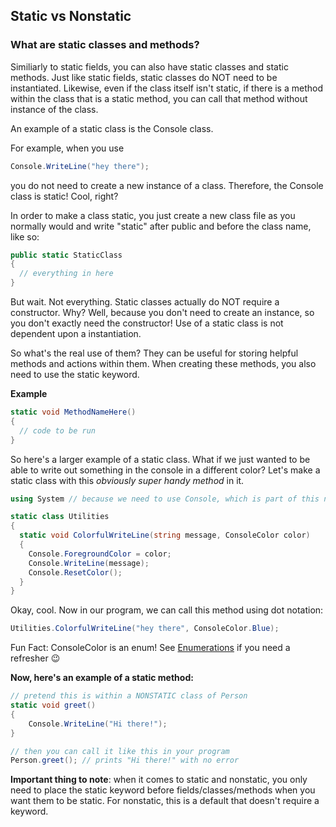 ## Static vs Nonstatic

### What are static classes and methods?

Similiarly to static fields, you can also have static classes and static methods. Just like static fields, static classes do NOT need to be instantiated. Likewise, even if the class itself isn't static, if there is a method within the class that is a static method, you can call that method without instance of the class.

An example of a static class is the Console class. 

For example, when you use
```csharp
Console.WriteLine("hey there");
```
you do not need to create a new instance of a class. Therefore, the Console class is static! Cool, right?

In order to make a class static, you just create a new class file as you normally would and write "static" after public and before the class name, like so:
```csharp
public static StaticClass
{
  // everything in here
}
```

But wait. Not everything. Static classes actually do NOT require a constructor. Why? Well, because you don't need to create an instance, so you don't exactly need the constructor! Use of a static class is not dependent upon a instantiation. 

So what's the real use of them? They can be useful for storing helpful methods and actions within them. When creating these methods, you also need to use the static keyword.

**Example**
```csharp
static void MethodNameHere()
{
  // code to be run
}
```

So here's a larger example of a static class. What if we just wanted to be able to write out something in the console in a different color? Let's make a static class with this *obviously super handy method* in it.
```csharp
using System // because we need to use Console, which is part of this namespace

static class Utilities
{
  static void ColorfulWriteLine(string message, ConsoleColor color)
  {
    Console.ForegroundColor = color;
    Console.WriteLine(message);
    Console.ResetColor();
  }
}
```

Okay, cool. Now in our program, we can call this method using dot notation:
```csharp
Utilities.ColorfulWriteLine("hey there", ConsoleColor.Blue);
```

Fun Fact: ConsoleColor is an enum! See [Enumerations](../master/enums.md) if you need a refresher :wink:

**Now, here's an example of a static method:**
```csharp
// pretend this is within a NONSTATIC class of Person
static void greet()
{
    Console.WriteLine("Hi there!");
}

// then you can call it like this in your program
Person.greet(); // prints "Hi there!" with no error
```

**Important thing to note**: when it comes to static and nonstatic, you only need to place the static keyword before fields/classes/methods when you want them to be static. For nonstatic, this is a default that doesn't require a keyword.
